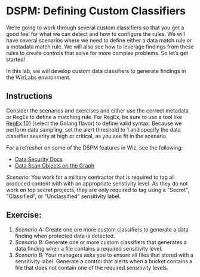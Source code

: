 # DSPM: Defining Custom Classifiers


We’re going to work through several custom classifiers so that you get a good feel for what we can detect and how to configure the rules. We will have several scenarios where we need to define either a data match rule or a metadata match rule. We will also see how to leverage findings from these rules to create controls that solve for more complex problems. So let’s get started!

In this lab, we will develop custom data classifiers to generate findings in the WizLabs environment. 

## Instructions

Consider the scenarios and exercises and either use the correct metadata or RegEx to define a matching rule. For RegEx, be sure to use a tool like [RegEx 101](https://regex101.com/) (select the Golang flavor) to define valid syntax. Because we perform data sampling, set the alert threshold to 1 and specify the data classifier severity at high or critical, as you see fit in the scenario.

For a refresher on some of the DSPM features in Wiz, see the following:
- [Data Security Docs](https://docs.wiz.io/wiz-docs/docs/data-sec)
- [Data Scan Objects on the Graph](https://docs.wiz.io/wiz-docs/docs/data-security#data-scan-objects)

<!-- *Scenario A:* You work for an organization that tags it's intellectual property with "Company Confidential – Internal Only". -->

*Scenario:* You work for a military contractor that is required to tag all produced content with with an appropriate senstivity level. As they do not work on top secret projects, they are only required to tag using a "Secret", "Classified", or "Unclassified" sensitivity label. 


## Exercise:

1. *Scenario A:*  Create one ore more custom classifiers to generate a data finding when protected data is detected.
2. *Scenario B:* Generate one or more custom classifiers that generates a data finding when a file contains a required sensitivity level.
3. *Scenario B:* Your managers asks you to ensure all files that stored with a sensitivity label. Generate a control that alerts when a bucket contains a file that does not contain one of the required sensitivity levels.
